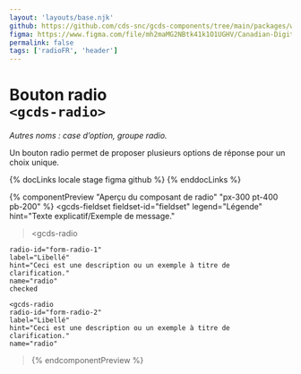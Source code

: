 ```yaml
---
layout: 'layouts/base.njk'
github: https://github.com/cds-snc/gcds-components/tree/main/packages/web/src/components/gcds-radio
figma: https://www.figma.com/file/mh2maMG2NBtk41k1O1UGHV/Canadian-Digital-Service%E2%80%A8---GC-Design-System?node-id=818%3A3759&t=ciEmm7GYyGAY73zZ-0
permalink: false
tags: ['radioFR', 'header']
---
```


# Bouton radio <br>`<gcds-radio>`

_Autres noms : case d’option, groupe radio._

Un bouton radio permet de proposer plusieurs options de réponse pour un choix unique.

{% docLinks locale stage figma github %}
{% enddocLinks %}

{% componentPreview "Aperçu du composant de radio" "px-300 pt-400 pb-200" %}
<gcds-fieldset
fieldset-id="fieldset"
legend="Légende"
hint="Texte explicatif/Exemple de message."

> <gcds-radio

    radio-id="form-radio-1"
    label="Libellé"
    hint="Ceci est une description ou un exemple à titre de clarification."
    name="radio"
    checked

>   </gcds-radio>

    <gcds-radio
    radio-id="form-radio-2"
    label="Libellé"
    hint="Ceci est une description ou un exemple à titre de clarification."
    name="radio"

>   </gcds-radio>
> </gcds-fieldset>
> {% endcomponentPreview %}

